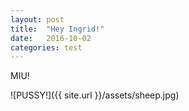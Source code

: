 ```yaml
---
layout: post
title:  "Hey Ingrid!"
date:   2016-10-02
categories: test
---
```


MIU!

![PUSSY!]({{ site.url }}/assets/sheep.jpg)

